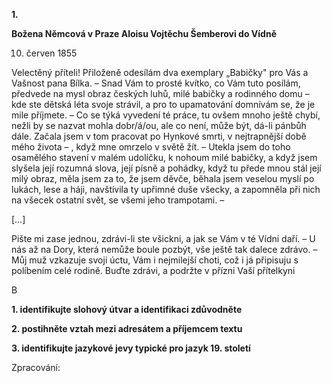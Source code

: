 **1.**

**Božena Němcová v Praze Aloisu Vojtěchu Šemberovi do Vídně**

10. červen 1855

Velectěný příteli! Přiloženě odesílám dva exemplary „Babičky&quot; pro Vás a Vašnost pana Bílka. – Snad Vám to prosté kvítko, co Vám tuto posílám, předvede na mysl obraz českých luhů, milé babičky a rodinného domu – kde ste dětská léta svoje strávil, a pro to upamatování domnívám se, že je mile příjmete. – Co se týká vyvedení té práce, tu ovšem mnoho ještě chybí, nežli by se nazvat mohla dobr/á/ou, ale co není, může být, dá-li pánbůh dále. Začala jsem v tom pracovat po Hynkové smrti, v nejtrapnější době mého života – , když mne omrzelo v světě žít. – Utekla jsem do toho osamělého stavení v malém udolíčku, k nohoum milé babičky, a když jsem slyšela její rozumná slova, její písně a pohádky, když tu přede mnou stál její milý obraz, měla jsem za to, že jsem děvče, běhala jsem veselou myslí po lukách, lese a háji, navštívila ty upřimné duše všecky, a zapomněla při nich na všecek ostatní svět, se všemi jeho trampotami. –

[…]

Pište mi zase jednou, zdrávi-li ste všickni, a jak se Vám v té Vídni daří. – U nás až na Dory, která nemůže boule pozbýt, vše ještě tak dalece zdrávo. – Můj muž vzkazuje svoji úctu, Vám i nejmilejší choti, což i já připisuju s políbením celé rodině. Buďte zdrávi, a podržte v přízni Vaší přítelkyni

B

**1. identifikujte slohový útvar a identifikaci zdůvodněte**

**2. postihněte vztah mezi adresátem a příjemcem textu**

**3. identifikujte jazykové jevy typické pro jazyk 19. století**

Zpracování:
